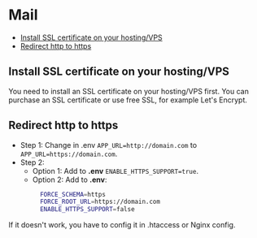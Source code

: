 # Mail

- [Install SSL certificate on your hosting/VPS](#install-ssl-certificate-on-your-hostingvps)
- [Redirect http to https](#redirect-http-to-https)

<a name="install-ssl-certificate-on-your-hostingvps"></a>
## Install SSL certificate on your hosting/VPS

You need to install an SSL certificate on your hosting/VPS first. You can purchase an SSL certificate or use free SSL, for example Let's Encrypt.

<a name="redirect-http-to-https"></a>
## Redirect http to https

- Step 1: Change in .env `APP_URL=http://domain.com` to `APP_URL=https://domain.com`.
- Step 2:
    - Option 1: Add to **.env** `ENABLE_HTTPS_SUPPORT=true`.
    - Option 2: Add to **.env**:
      ```bash
        FORCE_SCHEMA=https
        FORCE_ROOT_URL=https://domain.com  
        ENABLE_HTTPS_SUPPORT=false
      ```
If it doesn't work, you have to config it in .htaccess or Nginx config.
